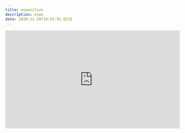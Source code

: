 ```yaml
---
title: exposition
description: expo
date: 2020-11-24T19:53:55.023Z
---
```

<iframe width="560" height="315" src="https://www.artsteps.com/embed/5fbd400fe4377d47cc9f6889/560/315" frameborder="0" allowfullscreen></iframe>